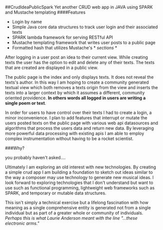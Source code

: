 ##CrudIdeaPublicSpark
Yet another CRUD web app in JAVA using SPARK and Mustache templating 
####Features
- Login by name
- Simple Java core data structures to track user login and their associated texts
- SPARK lambda framework for serving RESTful API
- Mustache templating framework that writes user posts to a public page
- Formatted hash that utilizes Mustache's * *sections* * 

After logging in a user post an idea to their current view. While creating texts the user has the option to edit and delete any of their texts. The texts that are created are displayed in a public view.

The public page is the index and only displays texts. It does not reveal the texts's author. In this way I am hoping to create a community generated textual view which both removes a texts origin from the view and inserts the texts into a larger context by which it assumes a different, community oriented providence. __In others words all logged in users are writing a single poem or text__.

In order for users to have control over their texts I had to create a login, a minor inconvenience. I plan to add features that interrupt or mutate the users posted texts on the public page with various web api datasources and algorithms that process the users data and return new data. By leveraging more powerful data processing with existing apis I am able to employ complex instrumentation without having to be a rocket scientist.

###Why?

you probably haven't asked....

Ultimately I am exploring an old interest with new technologies. By creating a simple crud app I am building a foundation to sketch out ideas similar to the way a composer may use technology to generate new musical ideas. I look forward to exploring technologies that I don't understand but want to use such as functional programming, lightweight web frameworks such as SPARK, and temporary or mutable data structures. 

This isn't simply a technical exercise but a lifelong fascination with how meaning as a single comprehensive entity is generated not from a single individual but as part of a greater whole or community of individuals. _Perhaps this is what Laurie Anderson meant with the line "...these electronic arms."_